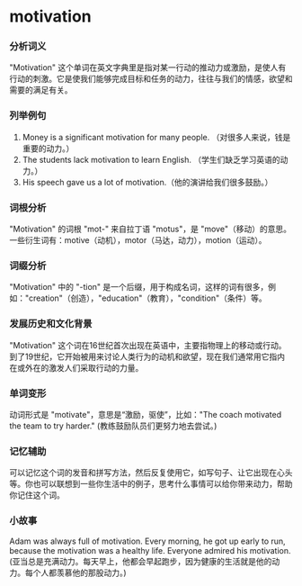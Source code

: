 # motivation

### 分析词义

  

"Motivation" 这个单词在英文字典里是指对某一行动的推动力或激励，是使人有行动的刺激。它是使我们能够完成目标和任务的动力，往往与我们的情感，欲望和需要的满足有关。

  

### 列举例句

  

1.  Money is a significant motivation for many people. （对很多人来说，钱是重要的动力。）
2.  The students lack motivation to learn English. （学生们缺乏学习英语的动力。）
3.  His speech gave us a lot of motivation.（他的演讲给我们很多鼓励。）

  

### 词根分析

  

"Motivation" 的词根 "mot-" 来自拉丁语 "motus"，是 "move"（移动）的意思。一些衍生词有：motive（动机），motor（马达，动力），motion（运动）。

  

### 词缀分析

  

"Motivation" 中的 "-tion" 是一个后缀，用于构成名词，这样的词有很多，例如："creation"（创造），"education"（教育），"condition"（条件）等。

  

### 发展历史和文化背景

  

"Motivation" 这个词在16世纪首次出现在英语中，主要指物理上的移动或行动。到了19世纪，它开始被用来讨论人类行为的动机和欲望，现在我们通常用它指内在或外在的激发人们采取行动的力量。

  

### 单词变形

  

动词形式是 "motivate"，意思是“激励，驱使”，比如："The coach motivated the team to try harder." (教练鼓励队员们更努力地去尝试。)

  

### 记忆辅助

  

可以记忆这个词的发音和拼写方法，然后反复使用它，如写句子、让它出现在心头等。你也可以联想到一些你生活中的例子，思考什么事情可以给你带来动力，帮助你记住这个词。

  

### 小故事

  

Adam was always full of motivation. Every morning, he got up early to run, because the motivation was a healthy life. Everyone admired his motivation. (亚当总是充满动力。每天早上，他都会早起跑步，因为健康的生活就是他的动力。每个人都羡慕他的那股动力。)

